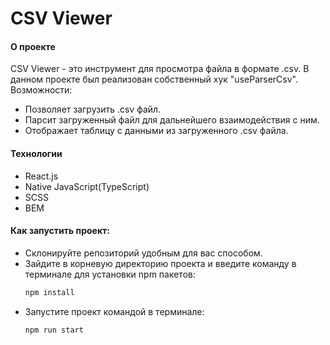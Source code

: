 # CSV Viewer
#### О проекте

CSV Viewer - это инструмент для просмотра файла в формате .csv. 
В данном проекте был реализован собственный хук "useParserCsv".
Возможности:
- Позволяет загрузить .csv файл.
- Парсит загруженный файл для дальнейшего взаимодействия с ним.
- Отображает таблицу с данными из загруженного .csv файла.

#### Технологии
- React.js
- Native JavaScript(TypeScript)
- SCSS
- BEM

#### Как запустить проект:
- Склонируйте репозиторий удобным для вас способом.
- Зайдите в корневую директорию проекта и введите команду в терминале для установки npm пакетов:
  ```bash
  npm install
  ```
- Запустите проект командой в терминале:
  ```bash
  npm run start
  ```
